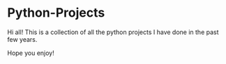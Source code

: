 # Python-Projects

Hi all!
This is a collection of all the python projects I have done in the past few years. 

Hope you enjoy!
